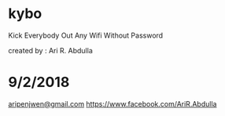 # kybo
Kick Everybody Out Any Wifi Without Password

created by : Ari R. Abdulla

# 9/2/2018

aripenjwen@gmail.com
https://www.facebook.com/AriR.Abdulla
